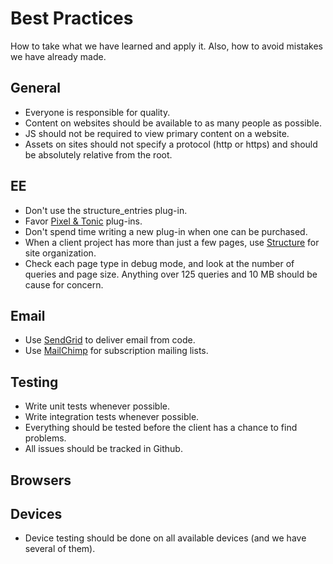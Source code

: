 Best Practices
==============

How to take what we have learned and apply it. Also, how to avoid mistakes we have already made.

General
-------

* Everyone is responsible for quality.
* Content on websites should be available to as many people as possible.
* JS should not be required to view primary content on a website.
* Assets on sites should not specify a protocol (http or https) and should be absolutely relative from the root.


EE
-------

* Don't use the structure_entries plug-in.
* Favor [Pixel & Tonic](http://pixelandtonic.com/) plug-ins. 
* Don't spend time writing a new plug-in when one can be purchased.
* When a client project has more than just a few pages, use [Structure](http://buildwithstructure.com/) for site organization.
* Check each page type in debug mode, and look at the number of queries and page size. Anything over 125 queries and 10 MB should be cause for concern.


Email
-------

* Use [SendGrid](http://sendgrid.com) to deliver email from code.
* Use [MailChimp](http://mailchimp.com/) for subscription mailing lists.


Testing
-------

* Write unit tests whenever possible.
* Write integration tests whenever possible.
* Everything should be tested before the client has a chance to find problems.
* All issues should be tracked in Github.

Browsers
-------



Devices
-------

* Device testing should be done on all available devices (and we have several of them).